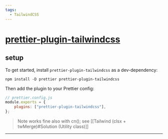 ```yaml
---
tags:
  - TailwindCSS
---
```


# [prettier-plugin-tailwindcss](https://www.npmjs.com/package/prettier-plugin-tailwindcss)

## setup

To get started, install `prettier-plugin-tailwindcss` as a dev-dependency:

```shell
npm install -D prettier prettier-plugin-tailwindcss
```

Then add the plugin to your Prettier config:

```js
// prettier.config.js
module.exports = {
	plugins: ["prettier-plugin-tailwindcss"],
};
```

> Note
> works fine also with cn(); see [[Tailwind (clsx + twMerge)#Solution (Utility class)]]

---
